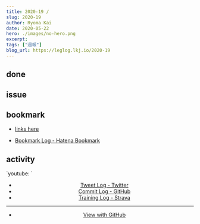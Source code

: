 ```yaml
---
title: 2020-19 / 
slug: 2020-19
author: Ryoma Kai
date: 2020-05-22
hero: ./images/no-hero.png
excerpt: 
tags: ["週報"]
blog_url: https://leglog.lkj.io/2020-19
---
```


<!--greeting here-->

## done

### 

## issue

### 

## bookmark

- [links here]()


- [Bookmark Log - Hatena Bookmark](https://b.hatena.ne.jp/Ryo_K/bookmark)

## activity

<Tweet tweetLink="" align="center" />
<Instagram instagramId="" />
`youtube: `

- [Tweet Log - Twitter](https://twitter.com/search?q=(from%3Alegnoh)%20until%3A2020-05-22%20since%3A2020-05-16%20-filter%3Areplies&src=typed_query)
- [Commit Log - GitHub](https://github.com/legnoh?tab=overview&from=2020-05-16&to=2020-05-22)
- [Training Log - Strava](https://www.strava.com/athletes/47349424/training/log)

----

- [View with GitHub](https://github.com/legnoh/leglog/blob/master/content/posts/202x/2020/19/index.md)
